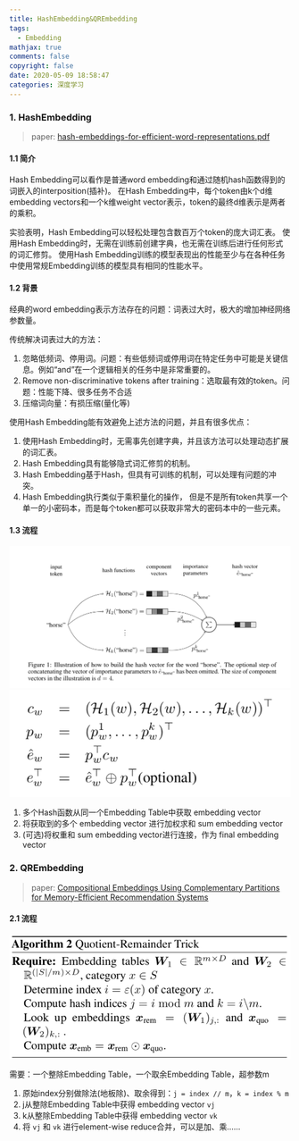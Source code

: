 ```yaml
---
title: HashEmbedding&QREmbedding
tags:
  - Embedding
mathjax: true
comments: false
copyright: false
date: 2020-05-09 18:58:47
categories: 深度学习
---
```



### 1. HashEmbedding

> paper: [hash-embeddings-for-efficient-word-representations.pdf](http://papers.nips.cc/paper/7078-hash-embeddings-for-efficient-word-representations.pdf)

#### 1.1 简介

Hash Embedding可以看作是普通word embedding和通过随机hash函数得到的词嵌入的interposition(插补)。
在Hash Embedding中，每个token由k个d维embedding vectors和一个k维weight vector表示，token的最终d维表示是两者的乘积。

实验表明，Hash Embedding可以轻松处理包含数百万个token的庞大词汇表。
使用Hash Embedding时，无需在训练前创建字典，也无需在训练后进行任何形式的词汇修剪。
使用Hash Embedding训练的模型表现出的性能至少与在各种任务中使用常规Embedding训练的模型具有相同的性能水平。


#### 1.2 背景

经典的word embedding表示方法存在的问题：词表过大时，极大的增加神经网络参数量。

传统解决词表过大的方法：
1. 忽略低频词、停用词。问题：有些低频词或停用词在特定任务中可能是关键信息。例如“and”在一个逻辑相关的任务中是非常重要的。
2. Remove non-discriminative tokens after training：选取最有效的token。问题：性能下降、很多任务不合适
3. 压缩词向量：有损压缩(量化等)


使用Hash Embedding能有效避免上述方法的问题，并且有很多优点：
1. 使用Hash Embedding时，无需事先创建字典，并且该方法可以处理动态扩展的词汇表。
2. Hash Embedding具有能够隐式词汇修剪的机制。
3. Hash Embedding基于Hash，但具有可训练的机制，可以处理有问题的冲突。
4. Hash Embedding执行类似于乘积量化的操作， 但是不是所有token共享一个单一的小密码本，而是每个token都可以获取非常大的密码本中的一些元素。

#### 1.3 流程

<img src="/posts_res/2020-05-09-HashEmbedding-QREmbedding/1.png" />

<img src="/posts_res/2020-05-09-HashEmbedding-QREmbedding/3.png" />

1. 多个Hash函数从同一个Embedding Table中获取 embedding vector
2. 将获取到的多个 embedding vector 进行加权求和 sum embedding vector
3. (可选)将权重和 sum embedding vector进行连接，作为 final embedding vector



### 2. QREmbedding

> paper: [Compositional Embeddings Using Complementary Partitions for Memory-Efficient Recommendation Systems](https://arxiv.org/abs/1909.02107)

#### 2.1 流程

<img src="/posts_res/2020-05-09-HashEmbedding-QREmbedding/2.png" />

需要：一个整除Embedding Table，一个取余Embedding Table，超参数m

1. 原始index分别做除法(地板除)、取余得到：`j = index // m`，`k = index % m`
2. j从整除Embedding Table中获得 embedding vector `vj`
3. k从整除Embedding Table中获得 embedding vector `vk`
4. 将 `vj` 和 `vk` 进行element-wise reduce合并，可以是加、乘……


